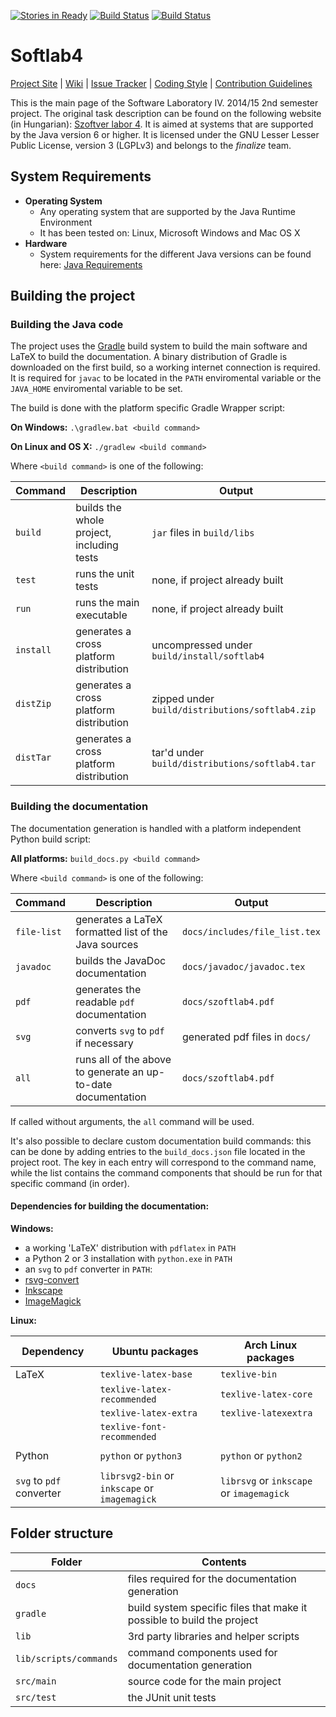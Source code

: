 [![Stories in Ready](https://badge.waffle.io/gregory094/softlab4.png?label=ready&title=Ready)](https://waffle.io/gregory094/softlab4)
[![Build Status](https://travis-ci.org/gregory094/softlab4.svg?branch=master)](https://github.com/gregory094/softlab4) 
[![Build Status](https://scan.coverity.com/projects/4252/badge.svg)](https://scan.coverity.com/projects/4252)

# Softlab4
[Project Site](https://github.com/gregory094/softlab4) | [Wiki](https://github.com/gregory094/softlab4/wiki) | [Issue Tracker](https://github.com/gregory094/softlab4/issues) | [Coding Style](https://github.com/gregory094/softlab4/wiki/Coding-Style) | [Contribution Guidelines](https://github.com/gregory094/softlab4/blob/master/CONTRIBUTING.md)

This is the main page of the Software Laboratory IV. 2014/15 2nd semester project. The original task description can be found on the following website (in Hungarian): [Szoftver labor 4](https://www.iit.bme.hu/~szoftlab4/). It is aimed at systems that are supported by the Java version 6 or higher. It is licensed under the GNU Lesser Lesser Public License, version 3 (LGPLv3) and belongs to the *finalize* team.

## System Requirements
- **Operating System**
  - Any operating system that are supported by the Java Runtime Environment
  - It has been tested on: Linux, Microsoft Windows and Mac OS X
- **Hardware**
  - System requirements for the different Java versions can be found here: [Java Requirements](http://java.com/en/download/help/sysreq.xml)

## Building the project
### Building the Java code
The project uses the [Gradle](https://gradle.org/) build system to build the main software and LaTeX to build the documentation. A binary distribution of Gradle is downloaded on the first build, so a working internet connection is required. It is required for `javac` to be located in the `PATH` enviromental variable or the `JAVA_HOME` enviromental variable to be set.

The build is done with the platform specific Gradle Wrapper script:

**On Windows:** `.\gradlew.bat <build command>`

**On Linux and OS X:** `./gradlew <build command>`

Where `<build command>` is one of the following:

|Command  |Description                              |Output                                         |
|---------|-----------------------------------------|-----------------------------------------------|
|`build`  |builds the whole project, including tests|`jar` files in `build/libs`                    |
|`test`   |runs the unit tests                      |none, if project already built                 |
|`run`    |runs the main executable                 |none, if project already built                 |
|`install`|generates a cross platform distribution  |uncompressed under `build/install/softlab4`    |
|`distZip`|generates a cross platform distribution  |zipped under `build/distributions/softlab4.zip`|
|`distTar`|generates a cross platform distribution  |tar'd under `build/distributions/softlab4.tar` |

### Building the documentation
The documentation generation is handled with a platform independent Python build script:

**All platforms:** `build_docs.py <build command>`

Where `<build command>` is one of the following:

|Command    |Description                                                  |Output                        |
|-----------|-------------------------------------------------------------|------------------------------|
|`file-list`|generates a LaTeX formatted list of the Java sources         |`docs/includes/file_list.tex` |
|`javadoc`  |builds the JavaDoc documentation                             |`docs/javadoc/javadoc.tex`    |
|`pdf`      |generates the readable `pdf` documentation                   |`docs/szoftlab4.pdf`          |
|`svg`      |converts `svg` to `pdf` if necessary                         |generated pdf files in `docs/`|
|`all`      |runs all of the above to generate an up-to-date documentation|`docs/szoftlab4.pdf`          |

If called without arguments, the `all` command will be used.

It's also possible to declare custom documentation build commands: this can be done by adding entries to the `build_docs.json` file located in the project root. The key in each entry will correspond to the command name, while the list contains the command components that should be run for that specific command (in order).

#### Dependencies for building the documentation:
**Windows:**
- a working 'LaTeX' distribution with `pdflatex` in `PATH`
- a Python 2 or 3 installation with `python.exe` in `PATH`
-  an `svg` to `pdf` converter in `PATH`:
  - [rsvg-convert](http://sourceforge.net/projects/tumagcc/files/rsvg-convert.exe/download)
  - [Inkscape](https://inkscape.org/en/download/windows/)
  - [ImageMagick](http://www.imagemagick.org/script/binary-releases.php)

**Linux:**

|Dependency              |Ubuntu packages            |Arch Linux packages       |
|------------------------|---------------------------|--------------------------|
|LaTeX                   |`texlive-latex-base`       |`texlive-bin`             |
|                        |`texlive-latex-recommended`|`texlive-latex-core`      |
|                        |`texlive-latex-extra`      |`texlive-latexextra`      |
|                        |`texlive-font-recommended` |                          |
|                        |                           |                          |
|Python                  |`python` or `python3`      |`python` or `python2`     |
|                        |                           |                          |
|`svg` to `pdf` converter|`librsvg2-bin` or `inkscape` or `imagemagick`|`librsvg` or `inkscape` or `imagemagick`|
 
## Folder structure
|Folder                |Contents                                                              |
|----------------------|----------------------------------------------------------------------|
|`docs`                |files required for the documentation generation                       |
|`gradle`              |build system specific files that make it possible to build the project|
|`lib`                 |3rd party libraries and helper scripts                                |
|`lib/scripts/commands`|command components used for documentation generation                  |
|`src/main`            |source code for the main project                                      |
|`src/test`            |the JUnit unit tests                                                  |

